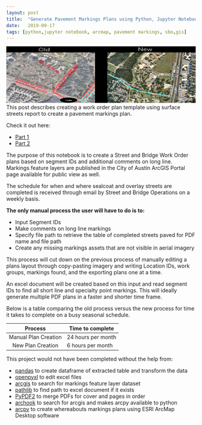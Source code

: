 ```yaml
---
layout: post
title:  "Generate Pavement Markings Plans using Python, Jupyter Notebook, and ArcMap"
date:   2019-09-17
tags: [python,jupyter notebook, arcmap, pavement markings, sbo,gis]
---
```

<img src = "/assets/images/plans_thumbnail.png" height="150px" width="800px">
This post describes creating a work order plan template using surface streets report to create a pavement markings plan.

Check it out here:
- [Part 1](https://nbviewer.jupyter.org/github/susannegov/Signs-and-Markings-Projects/blob/master/Whereabouts/WhereaboutsStreets.ipynb)
- [Part 2](https://nbviewer.jupyter.org/github/susannegov/Signs-and-Markings-Projects/blob/master/Whereabouts/PlansTemplate.ipynb)

<!--more-->

The purpose of this notebook is to create a Street and Bridge Work Order plans based on segment IDs and additional comments on long line. Markings feature layers are published in the City of Austin ArcGIS Portal page available for public view as well.

The schedule for when and where sealcoat and overlay streets are completed is received through email by Street and Bridge Operations on a weekly basis.

<b>The only manual process the user will have to do is to:</b>
- Input Segment IDs
- Make comments on long line markings
- Specify file path to retrieve the table of completed streets paved for PDF name and file path
- Create any missing markings assets that are not visible in aerial imagery

This process will cut down on the previous process of manually editing a plans layout through copy-pasting imagery and writing Location IDs, work groups, markings found, and the exporting plans one at a time.

An excel document will be created based on this input and read segment IDs to find all short line and specialty point markings. This will ideally generate multiple PDF plans in a faster and shorter time frame.

Below is a table comparing the old process versus the new process for time it
takes to complete on a busy seasonal schedule.

| Process | Time to complete   |
|:--------:|----|
| Manual Plan Creation  |24 hours per month|
| New Plan Creation |6 hours per month|

This project would not have been completed without the help from:
- [pandas](https://pandas.pydata.org/) to create dataframe of extracted table and transform the data
- [openpyxl](https://openpyxl.readthedocs.io/en/stable/) to edit excel files
- [arcgis](https://esri.github.io/arcgis-python-api/apidoc/html/) to search for markings feature layer dataset
- [pathlib](https://docs.python.org/3/library/pathlib.html) to find path to excel document if it exists
- [PyPDF2](https://pythonhosted.org/PyPDF2/) to merge PDFs for cover and pages in order
- [archook](https://github.com/JamesRamm/archook) to search for arcgis and makes arcpy available to python
- [arcpy](https://pro.arcgis.com/en/pro-app/arcpy/get-started/what-is-arcpy-.htm) to create whereabouts markings plans using ESRI ArcMap Desktop software
